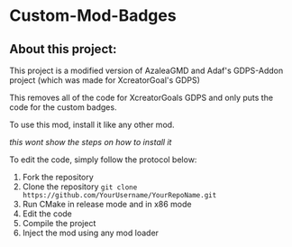 # Custom-Mod-Badges

## About this project:
This project is a modified version of AzaleaGMD and Adaf's GDPS-Addon project (which was made for XcreatorGoal's GDPS)

This removes all of the code for XcreatorGoals GDPS and only puts the code for the custom badges.

To use this mod, install it like any other mod.

_this wont show the steps on how to install it_

To edit the code, simply follow the protocol below:

1. Fork the repository
2. Clone the repository `git clone https://github.com/YourUsername/YourRepoName.git`
3. Run CMake in release mode and in x86 mode
4. Edit the code
5. Compile the project
6. Inject the mod using any mod loader
